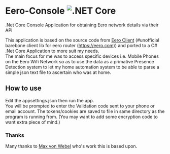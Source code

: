 # Eero-Console ![.NET Core](https://github.com/smurf0969/Eero-Console/workflows/.NET%20Core/badge.svg)
.Net Core Console Application for obtaining Eero network details via their API

This application is based on the source code from [Eero Client](https://github.com/343max/eero-client) (#unofficial barebone client lib for eero router (https://eero.com)) and ported to a C# .Net Core Application to more suit my needs.  
The main focus for me was to access specific devices i.e. Mobile Phones on the Eero Wifi Network so as to use the data as a primative Presence Detection system to let my home automation system to be able to parse a simple json text file to ascertain who was at home.  
  
  ## How to use  
  Edit the appsettings.json then run the app.  
  You will be prompted to enter the Validation code sent to your phone or email account.
  The tokens/cookies are saved to file in same directory as the program is running from. (You may want to add some encryption code to want extra piece of mind.)
  
  ### Thanks  
  Many thanks to [Max von Webel](https://github.com/343max) who's work this is based upon.
